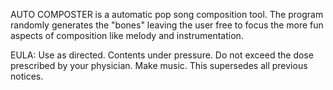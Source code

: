AUTO COMPOSTER is a automatic pop song composition tool. The program randomly generates the "bones" leaving the user free to focus the more fun aspects of composition like melody and instrumentation.

EULA:
Use as directed. Contents under pressure. Do not exceed the dose prescribed by your physician. 
Make music. This supersedes all previous notices.


